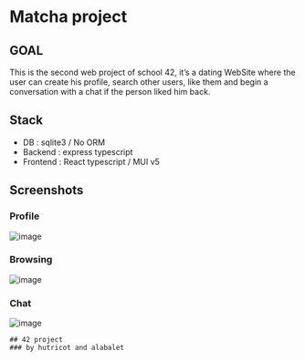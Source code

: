 # Matcha project


## GOAL
This is the second web project of school 42, it’s a dating WebSite where the user can create his profile, search other users, like them and begin a conversation with a chat if the person liked him back.

## Stack
- DB : sqlite3 / No ORM
- Backend : express typescript
- Frontend : React typescript / MUI v5

## Screenshots

### Profile
![image](https://github.com/hauretax/Matcha_ultra_v2/assets/26006925/39642edd-8f60-4858-a55f-405c9f5dbe3b)
### Browsing
![image](https://github.com/hauretax/Matcha_ultra_v2/assets/26006925/f5aabc10-c409-44e3-99cd-1bf5678a5193)
### Chat
![image](https://github.com/hauretax/Matcha_ultra_v2/assets/26006925/d628c016-a9f4-4ba9-99c5-01592c8df5d8)

``` 
## 42 project
### by hutricot and alabalet
``````
